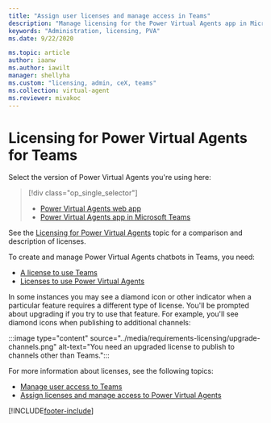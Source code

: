 ```yaml
---
title: "Assign user licenses and manage access in Teams"
description: "Manage licensing for the Power Virtual Agents app in Microsoft Teams."
keywords: "Administration, licensing, PVA"
ms.date: 9/22/2020

ms.topic: article
author: iaanw
ms.author: iawilt
manager: shellyha
ms.custom: "licensing, admin, ceX, teams"
ms.collection: virtual-agent
ms.reviewer: mivakoc
---
```


# Licensing for Power Virtual Agents for Teams

Select the version of Power Virtual Agents you're using here:

> [!div class="op_single_selector"]
>
> - [Power Virtual Agents web app](../requirements-licensing.md)
> - [Power Virtual Agents app in Microsoft Teams](requirements-licensing-teams.md)

See the [Licensing for Power Virtual Agents](../requirements-licensing-subscriptions.md) topic for a comparison and description of licenses.

To create and manage Power Virtual Agents chatbots in Teams, you need:

- [A license to use Teams](/MicrosoftTeams/user-access)
- [Licenses to use Power Virtual Agents](../requirements-licensing.md)

In some instances you may see a diamond icon or other indicator when a particular feature requires a different type of license. You'll be prompted about upgrading if you try to use that feature. For example, you'll see diamond icons when publishing to additional channels:

:::image type="content" source="../media/requirements-licensing/upgrade-channels.png" alt-text="You need an upgraded license to publish to channels other than Teams.":::

For more information about licenses, see the following topics:

- [Manage user access to Teams](/MicrosoftTeams/user-access)
- [Assign licenses and manage access to Power Virtual Agents](../requirements-licensing.md)

[!INCLUDE[footer-include](../includes/footer-banner.md)]
